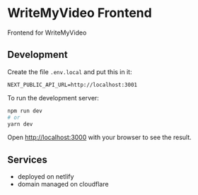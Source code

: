# WriteMyVideo Frontend

Frontend for WriteMyVideo

## Development

Create the file `.env.local` and put this in it:

```
NEXT_PUBLIC_API_URL=http://localhost:3001
```

To run the development server:

```bash
npm run dev
# or
yarn dev
```

Open [http://localhost:3000](http://localhost:3000) with your browser to see the result.

## Services

- deployed on netlify
- domain managed on cloudflare
